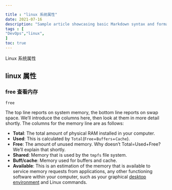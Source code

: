 ```yaml
---

title : "linux 系统属性"
date: 2021-07-16
description: "Sample article showcasing basic Markdown syntax and formatting for HTML elements."
tags : [                              
"DevOps","linux",
]
toc: true
---
```


Linux 系统属性

<!--more-->

## linux 属性

### free 查看内存

```powershell
free
```

The top line reports on system memory, the bottom line reports on swap space. We’ll introduce the columns here, then look at them in more detail shortly. The columns for the memory line are as follows:

- **Total**: The total amount of physical RAM installed in your computer.
- **Used**: This is calculated by `Total`(`Free`+`Buffers`+`Cache`).
- **Free**: The amount of unused memory. Why doesn’t Total=Used+Free? We’ll explain that shortly.
- **Shared**: Memory that is used by the `tmpfs` file system.
- **Buff/cache**: Memory used for buffers and cache.
- **Available**: This is an estimation of the memory that is available to service memory requests from applications, any other functioning software within your computer, such as your graphical [desktop environment](https://en.wikipedia.org/wiki/Desktop_environment) and Linux commands.
